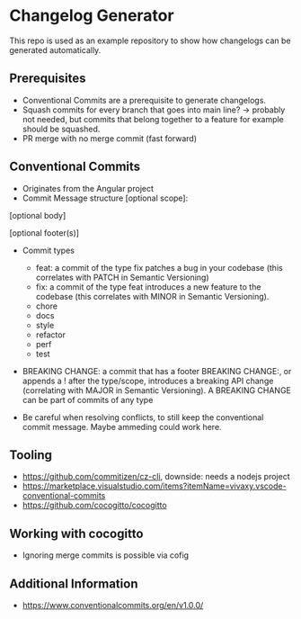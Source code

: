 # Changelog Generator 

This repo is used as an example repository to show how changelogs can be generated automatically. 

## Prerequisites 
* Conventional Commits are a prerequisite to generate changelogs. 
* Squash commits for every branch that goes into main line? -> probably not needed, but commits that belong together to a feature for example should be squashed. 
* PR merge with no merge commit (fast forward)

## Conventional Commits
* Originates from the Angular project
* Commit Message structure
<type>[optional scope]: <description>

[optional body]

[optional footer(s)]

* Commit types
  * feat: a commit of the type fix patches a bug in your codebase (this correlates with PATCH in Semantic Versioning)
  * fix: a commit of the type feat introduces a new feature to the codebase (this correlates with MINOR in Semantic Versioning).
  * chore
  * docs 
  * style
  * refactor
  * perf
  * test

* BREAKING CHANGE: a commit that has a footer BREAKING CHANGE:, or appends a ! after the type/scope, introduces a breaking API change (correlating with MAJOR in Semantic Versioning). A BREAKING CHANGE can be part of commits of any type
* Be careful when resolving conflicts, to still keep the conventional commit message. Maybe ammeding could work here. 

## Tooling 
* https://github.com/commitizen/cz-cli, downside: needs a nodejs project
* https://marketplace.visualstudio.com/items?itemName=vivaxy.vscode-conventional-commits
* https://github.com/cocogitto/cocogitto

## Working with cocogitto 
* Ignoring merge commits is possible via cofig

## Additional Information
* https://www.conventionalcommits.org/en/v1.0.0/ 
